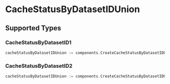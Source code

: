 # CacheStatusByDatasetIDUnion


## Supported Types

### CacheStatusByDatasetID1

```go
cacheStatusByDatasetIDUnion := components.CreateCacheStatusByDatasetIDUnionCacheStatusByDatasetID1(components.CacheStatusByDatasetID1{/* values here */})
```

### CacheStatusByDatasetID2

```go
cacheStatusByDatasetIDUnion := components.CreateCacheStatusByDatasetIDUnionCacheStatusByDatasetID2(components.CacheStatusByDatasetID2{/* values here */})
```

